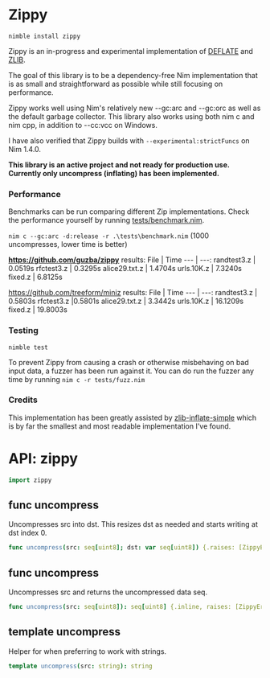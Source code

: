 # Zippy

`nimble install zippy`

Zippy is an in-progress and experimental implementation of [DEFLATE](https://tools.ietf.org/html/rfc1951) and [ZLIB](https://tools.ietf.org/html/rfc1950).

The goal of this library is to be a dependency-free Nim implementation that is as small and straightforward as possible while still focusing on performance.

Zippy works well using Nim's relatively new --gc:arc and --gc:orc as well as the default garbage collector. This library also works using both nim c and nim cpp, in addition to --cc:vcc on Windows.

I have also verified that Zippy builds with `--experimental:strictFuncs` on Nim 1.4.0.

**This library is an active project and not ready for production use. Currently only uncompress (inflating) has been implemented.**

### Performance

Benchmarks can be run comparing different Zip implementations. Check the performance yourself by running [tests/benchmark.nim](https://github.com/guzba/zippy/blob/master/tests/benchmark.nim).

`nim c --gc:arc -d:release -r .\tests\benchmark.nim` (1000 uncompresses, lower time is better)

**https://github.com/guzba/zippy** results:
File | Time
--- | ---:
randtest3.z | 0.0519s
rfctest3.z | 0.3295s
alice29.txt.z | 1.4704s
urls.10K.z | 7.3240s
fixed.z | 6.8125s

https://github.com/treeform/miniz results:
File | Time
--- | ---:
randtest3.z | 0.5803s
rfctest3.z |0.5801s
alice29.txt.z | 3.3442s
urls.10K.z | 16.1209s
fixed.z | 19.8003s

### Testing
`nimble test`

To prevent Zippy from causing a crash or otherwise misbehaving on bad input data, a fuzzer has been run against it. You can do run the fuzzer any time by running `nim c -r tests/fuzz.nim`

### Credits

This implementation has been greatly assisted by [zlib-inflate-simple](https://github.com/toomuchvoltage/zlib-inflate-simple) which is by far the smallest and most readable implementation I've found.

# API: zippy

```nim
import zippy
```

## **func** uncompress

Uncompresses src into dst. This resizes dst as needed and starts writing at dst index 0.

```nim
func uncompress(src: seq[uint8]; dst: var seq[uint8]) {.raises: [ZippyError], tags: [].}
```

## **func** uncompress

Uncompresses src and returns the uncompressed data seq.

```nim
func uncompress(src: seq[uint8]): seq[uint8] {.inline, raises: [ZippyError], tags: [].}
```

## **template** uncompress

Helper for when preferring to work with strings.

```nim
template uncompress(src: string): string
```
